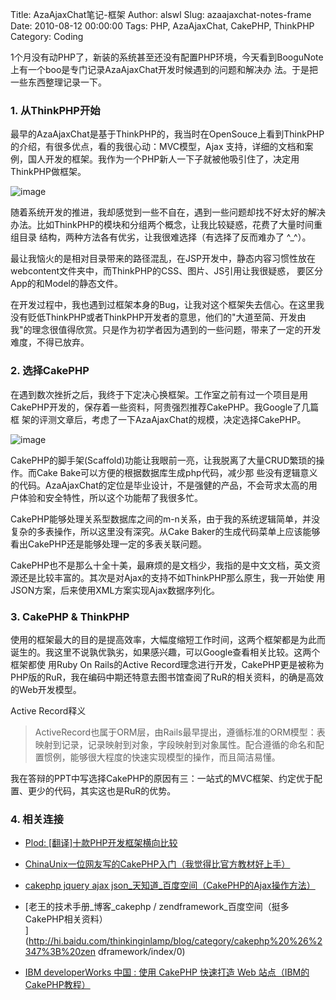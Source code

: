 Title: AzaAjaxChat笔记-框架
Author: alswl
Slug: azaajaxchat-notes-frame
Date: 2010-08-12 00:00:00
Tags: PHP, AzaAjaxChat, CakePHP, ThinkPHP
Category: Coding

1个月没有动PHP了，新装的系统甚至还没有配置PHP环境，今天看到BooguNote上有一个boo是专门记录AzaAjaxChat开发时候遇到的问题和解决办
法。于是把一些东西整理记录一下。

### 1. 从ThinkPHP开始

最早的AzaAjaxChat是基于ThinkPHP的，我当时在OpenSouce上看到ThinkPHP的介绍，有很多优点，看的我很心动：MVC模型，Ajax
支持，详细的文档和案例，国人开发的框架。我作为一个PHP新人一下子就被他吸引住了，决定用ThinkPHP做框架。

![image](http://upload-log4d.qiniudn.com/2010/08/thinkphp.png)

随着系统开发的推进，我却感觉到一些不自在，遇到一些问题却找不好太好的解决办法。比如ThinkPHP的模块和分组两个概念，让我比较疑惑，花费了大量时间重组目录
结构，两种方法各有优劣，让我很难选择（有选择了反而难办了 ^_^）。

最让我恼火的是相对目录带来的路径混乱，在JSP开发中，静态内容习惯性放在webcontent文件夹中，而ThinkPHP的CSS、图片、JS引用让我很疑惑，
要区分App的和Model的静态文件。

在开发过程中，我也遇到过框架本身的Bug，让我对这个框架失去信心。在这里我没有贬低ThinkPHP或者ThinkPHP开发者的意思，他们的"大道至简、开发由
我"的理念很值得欣赏。只是作为初学者因为遇到的一些问题，带来了一定的开发难度，不得已放弃。

### 2. 选择CakePHP

在遇到数次挫折之后，我终于下定决心换框架。工作室之前有过一个项目是用CakePHP开发的，保存着一些资料，阿贵强烈推荐CakePHP。我Google了几篇框
架的评测文章后，考虑了一下AzaAjaxChat的规模，决定选择CakePHP。

![image](http://upload-log4d.qiniudn.com/2010/08/cakephp.png)

CakePHP的脚手架(Scaffold)功能让我眼前一亮，让我脱离了大量CRUD繁琐的操作。而Cake Bake可以方便的根据数据库生成php代码，减少那
些没有逻辑意义的代码。AzaAjaxChat的定位是毕业设计，不是强健的产品，不会苛求太高的用户体验和安全特性，所以这个功能帮了我很多忙。

CakePHP能够处理关系型数据库之间的m-n关系，由于我的系统逻辑简单，并没复杂的多表操作，所以这里没有深究。从Cake
Baker的生成代码菜单上应该能够看出CakePHP还是能够处理一定的多表关联问题。

CakePHP也不是那么十全十美，最麻烦的是文档少，我指的是中文文档，英文资源还是比较丰富的。其次是对Ajax的支持不如ThinkPHP那么原生，我一开始使
用JSON方案，后来使用XML方案实现Ajax数据序列化。

### 3. CakePHP & ThinkPHP

使用的框架最大的目的是提高效率，大幅度缩短工作时间，这两个框架都是为此而诞生的。我这里不说孰优孰劣，如果感兴趣，可以Google查看相关比较。这两个框架都使
用Ruby On Rails的Active
Record理念进行开发，CakePHP更是被称为PHP版的RuR，我在编码中期还特意去图书馆查阅了RuR的相关资料，的确是高效的Web开发模型。

Active Record释义

> ActiveRecord也属于ORM层，由Rails最早提出，遵循标准的ORM模型：表映射到记录，记录映射到对象，字段映射到对象属性。配合遵循的命名和配
置惯例，能够很大程度的快速实现模型的操作，而且简洁易懂。

我在答辩的PPT中写选择CakePHP的原因有三：一站式的MVC框架、约定优于配置、更少的代码，其实这也是RuR的优势。

### 4. 相关连接

  * [Plod: [翻译]十款PHP开发框架横向比较  
](http://plod.popoever.com/archives/001110.html)

  * [ChinaUnix一位网友写的CakePHP入门（我觉得比官方教材好上手）  
](http://blog.chinaunix.net/tag.php?q=CakePHP)

  * [cakephp jquery ajax json_天知道_百度空间（CakePHP的Ajax操作方法）  
](http://hi.baidu.com/zsj1029/blog/item/8fa55e19502e6e4e42a9ad8c.html)

  * [老王的技术手册_博客_cakephp / zendframework_百度空间（挺多CakePHP相关资料）  
](http://hi.baidu.com/thinkinginlamp/blog/category/cakephp%20%26%2347%3B%20zen
dframework/index/0)

  * [IBM developerWorks 中国 : 使用 CakePHP 快速打造 Web 站点（IBM的CakePHP教程）  
](http://www.ibm.com/developerworks/cn/opensource/os-php-cake/)

